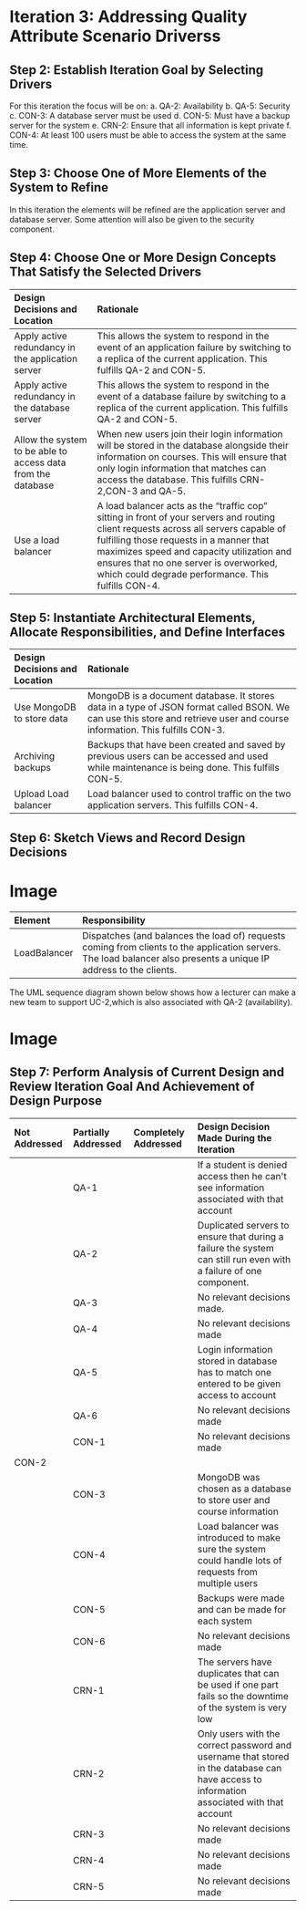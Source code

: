 # Iteration 3: Addressing Quality Attribute Scenario Driverss
## Step 2: Establish Iteration Goal by Selecting Drivers
For this iteration the focus will be on:
a. QA-2: Availability
b. QA-5: Security
c. CON-3: A database server must be used
d. CON-5: Must have a backup server for the system
e. CRN-2: Ensure that all information is kept private
f. CON-4: At least 100 users must be able to access the system at the same time.

## Step 3: Choose One of More Elements of the System to Refine
In this iteration the elements will be refined are the application server and database
server. Some attention will also be given to the security component.

## Step 4: Choose One or More Design Concepts That Satisfy the Selected Drivers
Design Decisions and Location | Rationale |
|:---|:---|
Apply active redundancy in the application server | This allows the system to respond in the event of an application failure by switching to a replica of the current application. This fulfills QA-2 and CON-5.
Apply active redundancy in the database server | This allows the system to respond in the event of a database failure by switching to a replica of the current application. This fulfills QA-2 and CON-5. | 
Allow the system to be able to access data from the database | When new users join their login information will be stored in the database alongside their information on courses. This will ensure that only login information that matches can access the database. This fulfills CRN-2,CON-3 and QA-5. |
Use a load balancer | A load balancer acts as the “traffic cop” sitting in front of your servers and routing client requests across all servers capable of fulfilling those requests in a manner that maximizes speed and capacity utilization and ensures that no one server is overworked, which could degrade performance. This fulfills CON-4. |

 ## Step 5: Instantiate Architectural Elements, Allocate Responsibilities, and Define Interfaces
Design Decisions and Location | Rationale
|:---|:---|
Use MongoDB to store data | MongoDB is a document database. It stores data in a type of JSON format called BSON. We can use this store and retrieve user and course information. This fulfills CON-3. |
Archiving backups | Backups that have been created and saved by previous users can be accessed and used while maintenance is being done. This fulfills CON-5.|
Upload Load balancer | Load balancer used to control traffic on the two application servers. This fulfills CON-4. |

## Step 6: Sketch Views and Record Design Decisions
# Image 

Element | Responsibility
|:---|:---|
LoadBalancer | Dispatches (and balances the load of) requests coming from clients to the application servers. The load balancer also presents a unique IP address to the clients.|

The UML sequence diagram shown below shows how a lecturer can make a new team to
support UC-2,which is also associated with QA-2 (availability).

# Image

## Step 7: Perform Analysis of Current Design and Review Iteration Goal And Achievement of Design Purpose
Not Addressed | Partially Addressed | Completely Addressed | Design Decision Made During the Iteration|
|:---|:---|:---|:---|
| |QA-1 | |  If a student is denied access then he can't see information associated with that account |
||QA-2 ||Duplicated servers to ensure that during a failure the system can still run even with a failure of one component.
||QA-3 ||No relevant decisions made. |
||QA-4|| No relevant decisions made
||QA-5|| Login information stored in database has to match one entered to be given access to account
||QA-6|| No relevant decisions made
||CON-1|| No relevant decisions made
|CON-2|||| No relevant decisions made|
||CON-3|| MongoDB was chosen as a database to store user and course information
||CON-4|| Load balancer was introduced to make sure the system could handle lots of requests from multiple users
||CON-5|| Backups were made and can be made for each system
||CON-6|| No relevant decisions made
||CRN-1|| The servers have duplicates that can be used if one part fails so the downtime of the system is very low
||CRN-2|| Only users with the correct password and username that stored in the database can have access to information associated with that account
||CRN-3|| No relevant decisions made
||CRN-4|| No relevant decisions made
||CRN-5|| No relevant decisions made